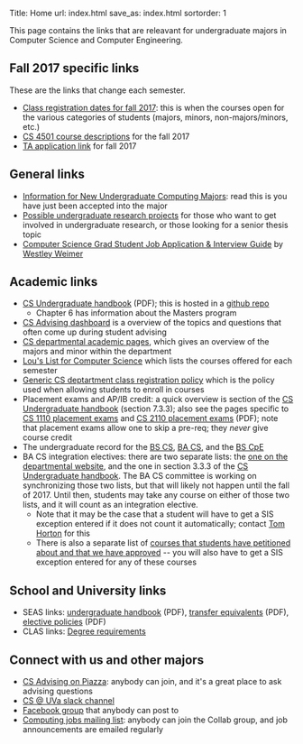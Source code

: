 Title: Home
url: index.html
save_as: index.html
sortorder: 1

This page contains the links that are releavant for undergraduate majors in Computer Science and Computer Engineering.

Fall 2017 specific links
------------------------

These are the links that change each semester.

- [Class registration dates for fall 2017](https://docs.google.com/document/d/1yO90x1yMk0goI5-3qz9BRUHqkVrzezF2bFc1tLMlsO8/edit?usp=sharing): this is when the courses open for the various categories of students (majors, minors, non-majors/minors, etc.)
- [CS 4501 course descriptions](https://docs.google.com/document/d/1giOPnf8G2ejB_N6mwcUoUgQ4uJZVHGmvz_PpUJgc-hk/edit?usp=sharing) for the fall 2017
- [TA application link](https://goo.gl/forms/oiNUilIvP2VEQWE72) for fall 2017

General links
-------------

- [Information for New Undergraduate Computing Majors](https://www.cs.virginia.edu/~sherriff/newcs/): read this is you have just been accepted into the major
- [Possible undergraduate research projects](http://ugresearch.cs.virginia.edu/) for those who want to get involved in undergraduate research, or those looking for a senior thesis topic
- [Computer Science Grad Student Job Application & Interview Guide](http://www.cs.virginia.edu/~weimer/grad-job-guide/guide/index.html) by [Westley Weimer](http://www.cs.virginia.edu/~weimer/)

Academic links
--------------

- [CS Undergraduate handbook](http://handbook.cs.virginia.edu/ugrad-handbook.pdf) (PDF); this is hosted in a [github repo](https://github.com/uva-cs/ugrad-handbook/)
    - Chapter 6 has information about the Masters program
- [CS Advising dashboard](http://stardock.cs.virginia.edu/advising/) is a overview of the topics and questions that often come up during student advising
- [CS departmental academic pages](http://www.cs.virginia.edu/acad/), which gives an overview of the majors and minor within the department
- [Lou's List for Computer Science](http://rabi.phys.virginia.edu/mySIS/CS2/page.php?Type=Group&Group=CompSci) which lists the courses offered for each semester
- [Generic CS deptartment class registration policy](http://www.cs.virginia.edu/acad/registration.html) which is the policy used when allowing students to enroll in courses
- Placement exams and AP/IB credit: a quick overview is section of the [CS Undergraduate handbook](http://handbook.cs.virginia.edu/ugrad-handbook.pdf) (section 7.3.3); also see the pages specific to [CS 1110 placement exams](https://cs1110.cs.virginia.edu/whichcs1.html) and [CS 2110 placement exams](http://cs1110.cs.virginia.edu/CS2110-Placement-Test-Info-aug2016.pdf) (PDF); note that placement exams allow one to skip a pre-req; they *never* give course credit
- The undergraduate record for the [BS CS](http://records.ureg.virginia.edu/preview_program.php?catoid=42&poid=4962), [BA CS](http://records.ureg.virginia.edu/preview_program.php?catoid=42&poid=4961), and the [BS CpE](http://records.ureg.virginia.edu/preview_program.php?catoid=42&poid=4960)
- BA CS integration electives: there are two separate lists: the [one on the departmental website](http://www.cs.virginia.edu/acad/ba/integration.html), and the one in section 3.3.3 of the [CS Undergraduate handbook](http://handbook.cs.virginia.edu/ugrad-handbook.pdf).  The BA CS committee is working on synchronizing those two lists, but that will likely not happen until the fall of 2017.  Until then, students may take any course on either of those two lists, and it will count as an integration elective.
    - Note that it may be the case that a student will have to get a SIS exception entered if it does not count it automatically; contact [Tom Horton](http://www.cs.virginia.edu/people/faculty/horton.html) for this
    - There is also a separate list of [courses that students have petitioned about and that we have approved](https://docs.google.com/spreadsheets/d/1W16TtWEcJrNgD0dFPnFpN6gjk4z2aMed4cE2g-IfSKE/edit#gid=0) -- you will also have to get a SIS exception entered for any of these courses

School and University links
---------------------------

- SEAS links: [undergraduate handbook](http://www.seas.virginia.edu/advising/pdf/seas-undergraduate-handbook2016.pdf) (PDF),
  [transfer equivalents](http://www.seas.virginia.edu/undergrad/pdfs/Transfer_Equivalents_2016.pdf) (PDF),
  [elective policies](http://www.seas.virginia.edu/undergrad/orientation/pdfs/electives_2016.pdf) (PDF)
- CLAS links: [Degree requirements](http://college.as.virginia.edu/requirements)


Connect with us and other majors
--------------------------------

- [CS Advising on Piazza](https://piazza.com/virginia/other/csadvising): anybody can join, and it's a great place to ask advising questions
- [CS @ UVa slack channel](https://uva-compsci.slack.com/)
- [Facebook group](https://www.facebook.com/groups/216856585086114) that anybody can post to
- [Computing jobs mailing list](https://collab.itc.virginia.edu/portal/site/c4e021cd-5ac5-4901-b1a3-3a99396dbd7d#): anybody can join the Collab group, and job announcements are emailed regularly
